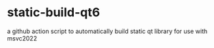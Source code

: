 # static-build-qt6

a github action script to automatically build static qt library for use with msvc2022
